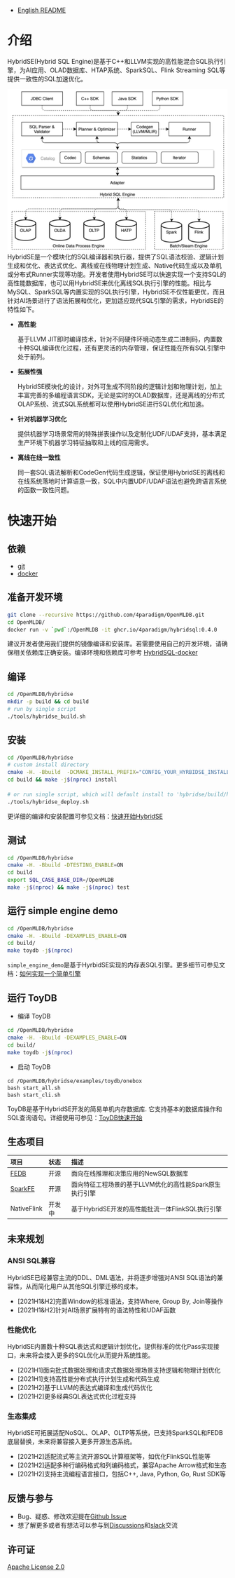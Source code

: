 - [English README](README.md)

# 介绍

HybridSE(Hybrid SQL Engine)是基于C++和LLVM实现的高性能混合SQL执行引擎，为AI应用、OLAD数据库、HTAP系统、SparkSQL、Flink Streaming SQL等提供一致性的SQL加速优化。

<img src="./images/HybridSE.png" alt="image-HybridSE" style="width:600px" align="left"/>

HybridSE是一个模块化的SQL编译器和执行器，提供了SQL语法校验、逻辑计划生成和优化、表达式优化、离线或在线物理计划生成、Native代码生成以及单机或分布式Runner实现等功能。开发者使用HybridSE可以快速实现一个支持SQL的高性能数据库，也可以用HybridSE来优化离线SQL执行引擎的性能。相比与MySQL、SparkSQL等内置实现的SQL执行引擎，HybridSE不仅性能更优，而且针对AI场景进行了语法拓展和优化，更加适应现代SQL引擎的需求，HybridSE的特性如下。

- __高性能__

  基于LLVM JIT即时编译技术，针对不同硬件环境动态生成二进制码，内置数十种SQL编译优化过程，还有更灵活的内存管理，保证性能在所有SQL引擎中处于前列。

- __拓展性强__

  HybridSE模块化的设计，对外可生成不同阶段的逻辑计划和物理计划，加上丰富完善的多编程语言SDK，无论是实时的OLAD数据库，还是离线的分布式OLAP系统、流式SQL系统都可以使用HybridSE进行SQL优化和加速。

- __针对机器学习优化__

  提供机器学习场景常用的特殊拼表操作以及定制化UDF/UDAF支持，基本满足生产环境下机器学习特征抽取和上线的应用需求。

- __离线在线一致性__

  同一套SQL语法解析和CodeGen代码生成逻辑，保证使用HybridSE的离线和在线系统落地时计算语意一致，SQL中内置UDF/UDAF语法也避免跨语言系统的函数一致性问题。



# 快速开始

## 依赖

+ [git](https://git-scm.com)
+ [docker](https://docs.docker.com/engine/install/)

## 准备开发环境

```bash
git clone --recursive https://github.com/4paradigm/OpenMLDB.git
cd OpenMLDB/
docker run -v `pwd`:/OpenMLDB -it ghcr.io/4paradigm/hybridsql:0.4.0
```

建议开发者使用我们提供的镜像编译和安装库。若需要使用自己的开发环境，请确保相关依赖库正确安装。编译环境和依赖库可参考 [HybridSQL-docker](https://github.com/4paradigm/OpenMLDB/tree/main/hybridse/docker)

## 编译

```bash
cd /OpenMLDB/hybridse
mkdir -p build && cd build
# run by single script
./tools/hybridse_build.sh
```

## 安装

```bash
cd /OpenMLDB/hybridse
# custom install directory
cmake -H. -Bbuild  -DCMAKE_INSTALL_PREFIX="CONFIG_YOUR_HYRBIDSE_INSTALL_DIR"
cd build && make -j$(nproc) install

# or run single script, which will default install to 'hybridse/build/hybridse'
./tools/hybridse_deploy.sh
```

更详细的编译和安装配置可参见文档：[快速开始HybridSE](https://github.com/4paradigm/HybridSQL-docs/blob/feat/hybridse-quick-start-doc/hybridse/usage/quick_start.md)

## 测试

```bash
cd /OpenMLDB/hybridse
cmake -H. -Bbuild -DTESTING_ENABLE=ON
cd build
export SQL_CASE_BASE_DIR=/OpenMLDB
make -j$(nproc) && make -j$(nproc) test
```

## 运行 simple engine demo

```bash
cd /OpenMLDB/hybridse
cmake -H. -Bbuild -DEXAMPLES_ENABLE=ON
cd build/
make toydb -j$(nproc)
```
`simple_engine_demo`是基于HyrbidSE实现的内存表SQL引擎。更多细节可参见文档：[如何实现一个简单引擎](https://github.com/4paradigm/HybridSQL-docs/blob/feat/simple_engine_demo_doc/hybridse/usage/simple_engine_demo.md)

## 运行 ToyDB

+ 编译 ToyDB

```bash
cd /OpenMLDB/hybridse
cmake -H. -Bbuild -DEXAMPLES_ENABLE=ON
cd build/
make toydb -j$(nproc)
```

+ 启动 ToyDB

```
cd /OpenMLDB/hybridse/examples/toydb/onebox
bash start_all.sh
bash start_cli.sh
```

ToyDB是基于HybridSE开发的简易单机内存数据库. 它支持基本的数据库操作和SQL查询语句。详细使用可参见：[ToyDB快速开始](https://github.com/4paradigm/HybridSQL-docs/blob/feat/hybridse-quick-start-doc/hybridse/usage/toydb_usage/toydb_quickstart.md)



## 生态项目

| 项目                                                    | 状态   | 描述                                             |
| :------------------------------------------------------ | :----- | :----------------------------------------------- |
| [FEDB](https://github.com/4paradigm/fedb)               | 开源   | 面向在线推理和决策应用的NewSQL数据库                 |
| [SparkFE](https://github.com/4paradigm/SparkFE) | 开源   | 面向特征工程场景的基于LLVM优化的高性能Spark原生执行引擎      |
| NativeFlink                                             | 开发中 | 基于HybridSE开发的高性能批流一体FlinkSQL执行引擎 |

## 未来规划

### ANSI SQL兼容

HybridSE已经兼容主流的DDL、DML语法，并将逐步增强对ANSI SQL语法的兼容性，从而简化用户从其他SQL引擎迁移的成本。

- [2021H1&H2]完善Window的标准语法，支持Where, Group By, Join等操作
- [2021H1&H2]针对AI场景扩展特有的语法特性和UDAF函数

### 性能优化

HybridSE内置数十种SQL表达式和逻辑计划优化，提供标准的优化Pass实现接口，未来将会接入更多的SQL优化从而提升系统性能。

- [2021H1]面向批式数据处理和请求式数据处理场景支持逻辑和物理计划优化
- [2021H1]支持高性能分布式执行计划生成和代码生成
- [2021H2]基于LLVM的表达式编译和生成代码优化
- [2021H2]更多经典SQL表达式优化过程支持

### 生态集成

HybridSE可拓展适配NoSQL、OLAP、OLTP等系统，已支持SparkSQL和FEDB底层替换，未来将兼容接入更多开源生态系统。

* [2021H2]适配流式等主流开源SQL计算框架等，如优化FlinkSQL性能等
* [2021H2]适配多种行编码格式和列编码格式，兼容Apache Arrow格式和生态
* [2021H2]支持主流编程语言接口，包括C++, Java, Python, Go, Rust SDK等

## 反馈与参与

- Bug、疑惑、修改欢迎提在[Github Issue](https://github.com/4paradigm/HybridSE/issues)
- 想了解更多或者有想法可以参与到[Discussions](https://github.com/4paradigm/HybridSE/discussions)和[slack](https://hybridsql-ws.slack.com/archives/C01R7LAF6AY)交流

## 许可证

[Apache License 2.0](https://github.com/4paradigm/HybridSE/blob/main/LICENSE)
